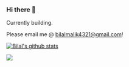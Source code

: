 ### Hi there 👋

Currently building.

Please email me @ bilalmalik4321@gmail.com!



[![Bilal's github stats](https://github-readme-stats.vercel.app/api?username=bilalmalik4321)](https://github.com/anuraghazra/github-readme-stats)

![](https://komarev.com/ghpvc/?username=bilalmalik4321&color=brightgreen)
